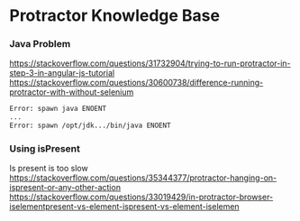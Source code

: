 # Protractor Knowledge Base

### Java Problem
https://stackoverflow.com/questions/31732904/trying-to-run-protractor-in-step-3-in-angular-js-tutorial
https://stackoverflow.com/questions/30600738/difference-running-protractor-with-without-selenium
```Bash
Error: spawn java ENOENT 
...
Error: spawn /opt/jdk.../bin/java ENOENT
```

### Using isPresent
Is present is too slow
https://stackoverflow.com/questions/35344377/protractor-hanging-on-ispresent-or-any-other-action
https://stackoverflow.com/questions/33019429/in-protractor-browser-iselementpresent-vs-element-ispresent-vs-element-iselemen
